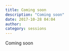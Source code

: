 ```yaml
---
title: Coming soon
description: "Coming soon"
date: 2017-10-28 04:04
author:
category: sessions
---
```

Coming soon